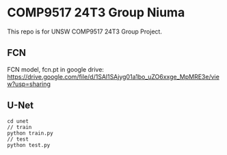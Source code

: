 # COMP9517 24T3 Group Niuma

This repo is for UNSW COMP9517 24T3 Group Project. 

## FCN
FCN model, fcn.pt in google drive:
https://drive.google.com/file/d/1SAl1SAjyg01a1bo_uZO6xxge_MpMRE3e/view?usp=sharing

## U-Net
```
cd unet
// train
python train.py
// test
python test.py
```
